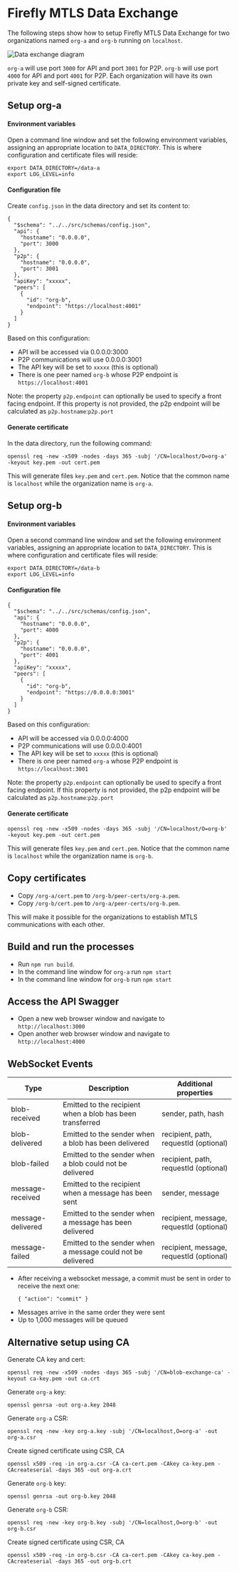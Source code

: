 # Firefly MTLS Data Exchange

The following steps show how to setup Firefly MTLS Data Exchange for two organizations named `org-a` and `org-b` running on `localhost`.

![Data exchange diagram](./diagram.png)

`org-a` will use port `3000` for API and port `3001` for P2P. `org-b` will use port `4000` for API and port `4001` for P2P. Each organization will have its own private key and self-signed certificate.

## Setup org-a

#### Environment variables

Open a command line window and set the following environment variables, assigning an appropriate location to `DATA_DIRECTORY`. This is where configuration and certificate files will reside:
```
export DATA_DIRECTORY=/data-a
export LOG_LEVEL=info
```

#### Configuration file

Create `config.json` in the data directory and set its content to:
```
{
  "$schema": "../../src/schemas/config.json",
  "api": {
    "hostname": "0.0.0.0",
    "port": 3000
  },
  "p2p": {
    "hostname": "0.0.0.0",
    "port": 3001
  },
  "apiKey": "xxxxx",
  "peers": [
    {
      "id": "org-b",
      "endpoint": "https://localhost:4001"
    }
  ]
}
```

Based on this configuration:
- API will be accessed via 0.0.0.0:3000
- P2P communications will use 0.0.0.0:3001
- The API key will be set to `xxxxx` (this is optional)
- There is one peer named `org-b` whose P2P endpoint is `https://localhost:4001`

Note: the property `p2p.endpoint` can optionally be used to specify a front facing endpoint.
If this property is not provided, the p2p endpoint will be calculated as `p2p.hostname`:`p2p.port`

#### Generate certificate

In the data directory, run the following command:
```
openssl req -new -x509 -nodes -days 365 -subj '/CN=localhost/O=org-a' -keyout key.pem -out cert.pem
```
This will generate files `key.pem` and `cert.pem`. Notice that the common name is `localhost` while the organization name is `org-a`.

## Setup org-b

#### Environment variables

Open a second command line window and set the following environment variables, assigning an appropriate location to `DATA_DIRECTORY`. This is where configuration and certificate files will reside:
```
export DATA_DIRECTORY=/data-b
export LOG_LEVEL=info
```

#### Configuration file

```
{
  "$schema": "../../src/schemas/config.json",
  "api": {
    "hostname": "0.0.0.0",
    "port": 4000
  },
  "p2p": {
    "hostname": "0.0.0.0",
    "port": 4001
  },
  "apiKey": "xxxxx",
  "peers": [
    {
      "id": "org-b",
      "endpoint": "https://0.0.0.0:3001"
    }
  ]
}
```

Based on this configuration:
- API will be accessed via 0.0.0.0:4000
- P2P communications will use 0.0.0.0:4001
- The API key will be set to `xxxxx` (this is optional)
- There is one peer named `org-a` whose P2P endpoint is `https://localhost:3001`

Note: the property `p2p.endpoint` can optionally be used to specify a front facing endpoint.
If this property is not provided, the p2p endpoint will be calculated as `p2p.hostname`:`p2p.port`

#### Generate certificate

```
openssl req -new -x509 -nodes -days 365 -subj '/CN=localhost/O=org-b' -keyout key.pem -out cert.pem
```

This will generate files `key.pem` and `cert.pem`. Notice that the common name is `localhost` while the organization name is `org-b`.

## Copy certificates

- Copy `/org-a/cert.pem` to `/org-b/peer-certs/org-a.pem`.
- Copy `/org-b/cert.pem` to `/org-a/peer-certs/org-b.pem`.

This will make it possible for the organizations to establish MTLS communications with each other.

## Build and run the processes

- Run `npm run build`.
- In the command line window for `org-a` run `npm start`
- In the command line window for `org-b` run `npm start`

## Access the API Swagger

- Open a new web browser window and navigate to `http://localhost:3000`
- Open another web browser window and navigate to `http://localhost:4000`

## WebSocket Events


| Type            | Description                                                | Additional properties
|-----------------|------------------------------------------------------------|-----------------------
|blob-received    | Emitted to the recipient when a blob has been transferred  | sender, path, hash
|blob-delivered   | Emitted to the sender when a blob has been delivered       | recipient, path, requestId (optional)
|blob-failed      | Emitted to the sender when a blob could not be delivered   | recipient, path, requestId (optional)
|message-received | Emitted to the recipient when a message has been sent      | sender, message
|message-delivered| Emitted to the sender when a message has been delivered    | recipient, message, requestId (optional)
|message-failed   | Emitted to the sender when a message could not be delivered| recipient, message, requestId (optional)

- After receiving a websocket message, a commit must be sent in order to receive the next one:
  ```
  { "action": "commit" }
  ```
- Messages arrive in the same order they were sent
- Up to 1,000 messages will be queued

## Alternative setup using CA

Generate CA key and cert:
```
openssl req -new -x509 -nodes -days 365 -subj '/CN=blob-exchange-ca' -keyout ca-key.pem -out ca.crt
```

Generate `org-a` key:
```
openssl genrsa -out org-a.key 2048
```
Generate `org-a` CSR:
```
openssl req -new -key org-a.key -subj '/CN=localhost,O=org-a' -out org-a.csr
```
Create signed certificate using CSR, CA
```
openssl x509 -req -in org-a.csr -CA ca-cert.pem -CAkey ca-key.pem -CAcreateserial -days 365 -out org-a.crt
```
Generate `org-b` key:
```
openssl genrsa -out org-b.key 2048
```
Generate `org-b` CSR:
```
openssl req -new -key org-b.key -subj '/CN=localhost,O=org-b' -out org-b.csr
```
Create signed certificate using CSR, CA
```
openssl x509 -req -in org-b.csr -CA ca-cert.pem -CAkey ca-key.pem -CAcreateserial -days 365 -out org-b.crt
```
